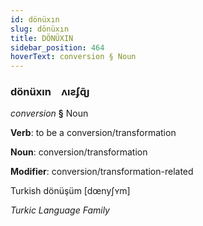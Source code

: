 ```yaml
---
id: dönüxın
slug: dönüxın
title: DÖNÜXIN
sidebar_position: 464
hoverText: conversion § Noun
---
```


### dönüxın&emsp;<span kind="abugida">ʌıƨʄɋ̃ȷ</span>

*conversion* **§** Noun

**Verb**: to be a conversion/transformation

**Noun**: conversion/transformation

**Modifier**: conversion/transformation-related

Turkish dönüşüm [dœnyʃʏm]

*Turkic Language Family*
